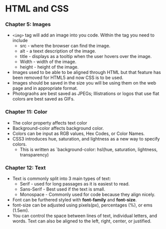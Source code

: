 # HTML and CSS

### Chapter 5: Images
* `<img>` tag will add an image into you code. Within the tag you need to include
    * src - where the browser can find the image.
    * alt - a teext description of the image.
    * title - displays as a tooltip when the user hovers over the image.
    * Width - width of the image.
    * height - height of the image.
* Images used to be able to be aligned through HTML but that feature has been removed for HTML5 and now CSS is to be used.
* Images should be saved in the size you will be using them on the web page and in appropriate format.
* Photograohs are best saved as JPEGs; Illistrations or logos that use flat colors are best saved as GIFs.

### Chapter 11: Color
* The color property affects text color
* Background-color affects background color.
* Colors can be input as RGB values, Hex Codes, or Color Names.
* CSS3 introduces hue, saturation, and lightness as a new way to specify colors.
    * This is written as `background-color: hsl(hue, saturation, lightness, transparency)

### Chapter 12: Text
* Text is commonly split into 3 main types of text:
    * Serif - used for long passages as it is easiest to read.
    * Sans-Serif - Best used if the text is small.
    * Monospace - Commonly used for code because they align nicely.
* Font can be furthered styled with **font-family** and **font-size**.
* font-size can be adjusted using pixels(px), percentages (%), or ems (1.5em).
* You can control the space between lines of text, individual letters, and words. Text can also be aligned to the left, right, center, or justified.